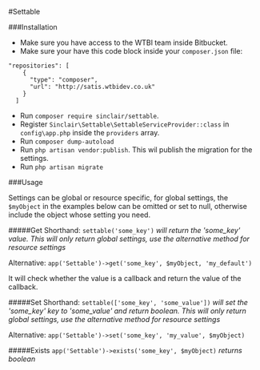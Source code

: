 #Settable

###Installation
* Make sure you have access to the WTBI team inside Bitbucket. 
* Make sure your have this code block inside your `composer.json` file:
```
"repositories": [
    {
      "type": "composer",
      "url": "http://satis.wtbidev.co.uk"
    }
  ]
```
* Run `composer require sinclair/settable`.
* Register `Sinclair\Settable\SettableServiceProvider::class` in `config\app.php` inside the `providers` array.
* Run `composer dump-autoload`
* Run `php artisan vendor:publish`. This wil publish the migration for the settings.
* Run `php artisan migrate`

###Usage

Settings can be global or resource specific, for global settings, the `$myObject` in the examples below can be omitted or set to null, otherwise include the object whose setting you need.

#####Get
Shorthand: `settable('some_key')` *will return the 'some_key' value. This will only return global settings, use the alternative method for resource settings*

Alternative: `app('Settable')->get('some_key', $myObject, 'my_default')`

It will check whether the value is a callback and return the value of the callback. 

#####Set
Shorthand: `settable(['some_key', 'some_value'])` *will set the 'some_key' key to 'some_value' and return boolean. This will only return global settings, use the alternative method for resource settings*

Alternative: `app('Settable')->set('some_key', 'my_value', $myObject)`

#####Exists
`app('Settable')->exists('some_key', $myObject)` *returns boolean*

